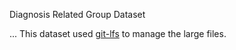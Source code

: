 Diagnosis Related Group Dataset

... This dataset used [git-lfs](https://git-lfs.github.com/) to manage the large files. 
